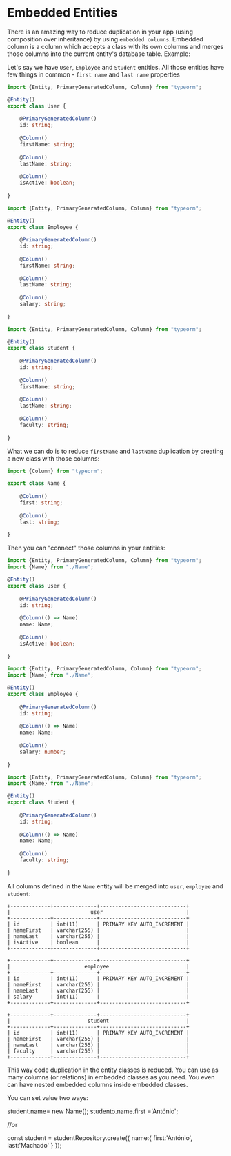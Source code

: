 # Embedded Entities

There is an amazing way to reduce duplication in your app (using composition over inheritance) by using `embedded columns`.
Embedded column is a column which accepts a class with its own columns and merges those columns into the current entity's database table.
Example:

Let's say we have `User`, `Employee` and `Student` entities.
All those entities have few things in common - `first name` and `last name` properties

```typescript
import {Entity, PrimaryGeneratedColumn, Column} from "typeorm";

@Entity()
export class User {
    
    @PrimaryGeneratedColumn()
    id: string;
    
    @Column()
    firstName: string;
    
    @Column()
    lastName: string;
    
    @Column()
    isActive: boolean;
    
}
```

```typescript
import {Entity, PrimaryGeneratedColumn, Column} from "typeorm";

@Entity()
export class Employee {
    
    @PrimaryGeneratedColumn()
    id: string;
    
    @Column()
    firstName: string;
    
    @Column()
    lastName: string;
    
    @Column()
    salary: string;
    
}
```

```typescript
import {Entity, PrimaryGeneratedColumn, Column} from "typeorm";

@Entity()
export class Student {
    
    @PrimaryGeneratedColumn()
    id: string;
    
    @Column()
    firstName: string;
    
    @Column()
    lastName: string;
    
    @Column()
    faculty: string;
    
}
```

What we can do is to reduce `firstName` and `lastName` duplication by creating a new class with those columns:

```typescript
import {Column} from "typeorm";

export class Name {
    
    @Column()
    first: string;
    
    @Column()
    last: string;
    
}
```

Then you can "connect" those columns in your entities: 

```typescript
import {Entity, PrimaryGeneratedColumn, Column} from "typeorm";
import {Name} from "./Name";

@Entity()
export class User {
    
    @PrimaryGeneratedColumn()
    id: string;
    
    @Column(() => Name)
    name: Name;
    
    @Column()
    isActive: boolean;
    
}
```

```typescript
import {Entity, PrimaryGeneratedColumn, Column} from "typeorm";
import {Name} from "./Name";

@Entity()
export class Employee {
    
    @PrimaryGeneratedColumn()
    id: string;
    
    @Column(() => Name)
    name: Name;
    
    @Column()
    salary: number;
    
}
```

```typescript
import {Entity, PrimaryGeneratedColumn, Column} from "typeorm";
import {Name} from "./Name";

@Entity()
export class Student {
    
    @PrimaryGeneratedColumn()
    id: string;
    
    @Column(() => Name)
    name: Name;
    
    @Column()
    faculty: string;
    
}
```

All columns defined in the `Name` entity will be merged into `user`, `employee` and `student`:

```shell
+-------------+--------------+----------------------------+
|                          user                           |
+-------------+--------------+----------------------------+
| id          | int(11)      | PRIMARY KEY AUTO_INCREMENT |
| nameFirst   | varchar(255) |                            |
| nameLast    | varchar(255) |                            |
| isActive    | boolean      |                            |
+-------------+--------------+----------------------------+

+-------------+--------------+----------------------------+
|                        employee                         |
+-------------+--------------+----------------------------+
| id          | int(11)      | PRIMARY KEY AUTO_INCREMENT |
| nameFirst   | varchar(255) |                            |
| nameLast    | varchar(255) |                            |
| salary      | int(11)      |                            |
+-------------+--------------+----------------------------+

+-------------+--------------+----------------------------+
|                         student                         |
+-------------+--------------+----------------------------+
| id          | int(11)      | PRIMARY KEY AUTO_INCREMENT |
| nameFirst   | varchar(255) |                            |
| nameLast    | varchar(255) |                            |
| faculty     | varchar(255) |                            |
+-------------+--------------+----------------------------+
```

This way code duplication in the entity classes is reduced.
 You can use as many columns (or relations) in embedded classes as you need.
 You even can have nested embedded columns inside embedded classes.
 
You can set value  two ways:

student.name= new Name();
studento.name.first ='António';

//or

const  student = studentRepository.create({
name:{
    first:'António',
    last:'Machado'
}
});

